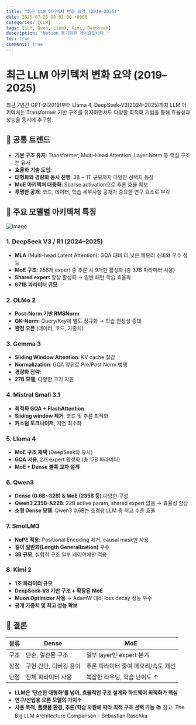 ```yaml
---
title: "최근 LLM 아키텍처 변화 요약 (2019–2025)"
date: 2025-07-25 08:02:00 +0900
categories: [LLM]
tags: [LLM, Qwen, Llama, Kimi, Deepseek]
description: "Notion 동기화된 게시글입니다."
toc: true
comments: true
---
```


# 최근 LLM 아키텍처 변화 요약 (2019–2025)

최근 7년간 GPT-2(2019)부터 Llama 4, DeepSeek-V3(2024–2025)까지 LLM 아키텍처는 Transformer 기반 구조를 유지하면서도 다양한 최적화 기법을 통해 효율성과 성능을 동시에 추구함.

## 🔑 공통 트렌드

- **기본 구조 유지**: Transformer, Multi-Head Attention, Layer Norm 등 핵심 구조는 유사
- **효율화 기술 도입**:
- **대형화와 경량화 동시 진행**: 3B ~ 1T 규모까지 다양한 선택지 등장
- **MoE 아키텍처 대중화**: Sparse activation으로 추론 효율 확보
- **투명한 공개**: 코드, 데이터, 학습 세부사항 공개가 중요한 연구 요소로 부각
## 📌 주요 모델별 아키텍처 특징

![Image](https://prod-files-secure.s3.us-west-2.amazonaws.com/e6db513d-ec54-40ff-aa74-2487b0bcfe15/ac24fdd3-febf-45c7-8e99-afb6446591d8/image.png?X-Amz-Algorithm=AWS4-HMAC-SHA256&X-Amz-Content-Sha256=UNSIGNED-PAYLOAD&X-Amz-Credential=ASIAZI2LB466UY6Z23RO%2F20250726%2Fus-west-2%2Fs3%2Faws4_request&X-Amz-Date=20250726T073700Z&X-Amz-Expires=3600&X-Amz-Security-Token=IQoJb3JpZ2luX2VjEDAaCXVzLXdlc3QtMiJHMEUCIQD5fCk8P%2FWC0elAArU9JrLOTOCfaNzQs9QejcYoE1Ul4gIgY7WcS4ujNvUGK%2Fm34IwQSYIMbsC68JPuEAFIkIOJh%2Fcq%2FwMIWRAAGgw2Mzc0MjMxODM4MDUiDJDXK6bJfEU%2FuKHOaCrcA3s0UUGMInvMtip9ra2APD%2Fh3IAGFXkR9SHxUnQ%2BSAuzDsW9hg77SoUvKOLeS%2BpVQbPPAlh%2BREdK%2FQev12lu03KPQoDck7GIcTxkeyOoxz45AsqA06Qtm7sqjXFb3kUd2UDd3q3sLp4ml8x75sj8sHfdKM68xXxPbSv2fXq198xztN7HW%2FqE67WulR%2FfBWFWsREckbJ3CAZwcsxT75fy7%2FOsTE9IocNIjw91ZSQXq8ByI2X9UkteGHWBUSea37Nn66yev1SWpOKVrsadHAaO%2Fyzi44uzrQgvFvJ%2F38QkNAMDHJL6i1Qb1NidRCWv6YupyRGYGSbbpIQOorgNGqSnvntO3qfUJQeodztgw%2B5Zsi51igSzSbByB%2BOVOTOp9P6FaR4sa0KZoStM44E7yPzcHjmyd3A2fgQnwBnL2Cd6fBxXXePw0vT2OslkM3UYJGAV1m2f3PWkegzAPfADYyLT4JMkJQWXWkPrGMZwCNvHQI%2FqMncCv1QEXO1vuiq3VALyjEEMywsxrCqCJRsl6VOT2S55mj%2FmL5XzAMAa3Gy2OqnUlZVuMBjqPIBPP1URO%2BZvKHTCr5L2vBp%2FBW8Ptt1Qvenh1Gk7YcDJ1kD34m2VTf9%2BcKQHelUJC9mRR8ClMMyGksQGOqUBGYCJ404m3rS6bKVIkwkpz%2FkzqZKQShk7fbQYHIeKZggKaoP%2F25fDcBRNUkaGXpuTIVIPTGUQjWFfsrWgG3nofrX0Qk8R7RNgXc13xZVPjtNMPT7249u%2BCgqBVgb46nmolu%2B8OOm13gVhrRdOq33nFUQTm1LIuVccD3%2BCASZuehHwzNxeXn0p6VYQa6wjx%2FYU%2FWwNpr8Hl8jH23DVDtgQPvbWF7aV&X-Amz-Signature=5c72ebc4d1a75dd597bee24d10f6942e03c3a1aba5d1138eb943580fdbc634d8&X-Amz-SignedHeaders=host&x-amz-checksum-mode=ENABLED&x-id=GetObject)

### 1. DeepSeek V3 / R1 (2024–2025)

- **MLA** (Multi-head Latent Attention): GQA 대비 더 낮은 메모리 소비와 우수 성능
- **MoE 구조**: 256개 expert 중 추론 시 9개만 활성화 (총 37B 파라미터 사용)
- **Shared expert** 항상 활성화 → 일반 패턴 학습 효율화
- **671B 파라미터 규모**
### 2. OLMo 2

- **Post-Norm 기반 RMSNorm**
- **QK-Norm**: Query/Key에 별도 정규화 → 학습 안정성 증대
- **완전 오픈** (데이터, 코드, 가중치)
### 3. Gemma 3

- **Sliding Window Attention**: KV cache 절감
- **Normalization**: GQA 앞뒤로 Pre/Post Norm 병행
- **경량화 전략**:
- **27B 모델**, 다양한 크기 지원
### 4. Mistral Small 3.1

- **최적화 GQA + FlashAttention**
- **Sliding window 제거**, 코드 및 추론 최적화
- **커스텀 토크나이저**, 지연 최소화
### 5. Llama 4

- **MoE 구조 채택** (DeepSeek와 유사)
- **GQA 사용**, 2개 expert 활성화 (총 17B 파라미터)
- **MoE + Dense 블록 교차 설계**
### 6. Qwen3

- **Dense (0.6B~32B) & MoE (235B 등)** 다양한 구성
- **Qwen3 235B-A22B**: 22B active param, shared expert 없음 → 효율성 향상
- **소형 Dense 모델**: Qwen3 0.6B는 초경량 LLM 중 최고 수준 효율
### 7. SmolLM3

- **NoPE 적용**: Positional Encoding 제거, causal mask만 사용
- **길이 일반화(Length Generalization)** 우수
- **3B 규모**, 실험적 구조 일부 레이어에만 적용
### 8. Kimi 2

- **1조 파라미터 규모**
- **DeepSeek-V3 기반 구조 + 확장된 MoE**
- **Muon Optimizer 사용** → AdamW 대비 loss decay 성능 우수
- **공개 가중치 및 최고 성능 확보**
## 🧩 결론

| 분류 | Dense | MoE |
| --- | --- | --- |
| 구조 | 단순, 일관된 구조 | 일부 layer만 expert 분기 |
| 장점 | 구현 간단, 디버깅 용이 | 추론 파라미터 줄여 메모리/속도 개선 |
| 단점 | 전체 파라미터 사용 | 복잡한 라우팅, 학습 난이도 ↑ |

- **LLM은 ‘단순한 대형화’를 넘어, 효율적인 구조 설계와 하드웨어 최적화가 핵심**
- **연구/산업용 오픈 모델의 가치↑**
- **사용 목적, 플랫폼 환경, 추론/학습 자원에 따라 최적 구조 선택 가능**
📚 참고: The Big LLM Architecture Comparison - Sebastian Raschka


